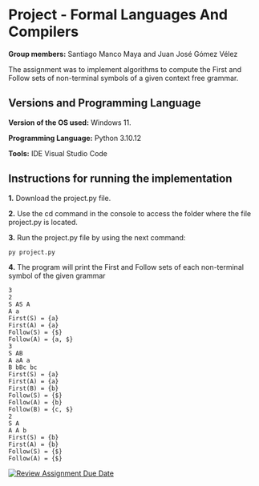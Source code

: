 # Project - Formal Languages And Compilers

**Group members:** Santiago Manco Maya and Juan José Gómez Vélez

The assignment was to implement algorithms to compute the First and Follow sets of non-terminal symbols of a given context free grammar.

## Versions and Programming Language

**Version of the OS used:** Windows 11.

**Programming Language:** Python 3.10.12

**Tools:** IDE Visual Studio Code

## Instructions for running the implementation

**1.** Download the project.py file.

**2.** Use the cd command in the console to access the folder where the file project.py is located.

**3.** Run the project.py file by using the next command:
```
py project.py
```

**4.** The program will print the First and Follow sets of each non-terminal symbol of the given grammar
```
3
2
S AS A
A a
First(S) = {a}
First(A) = {a}
Follow(S) = {$}
Follow(A) = {a, $}
3
S AB
A aA a
B bBc bc
First(S) = {a}
First(A) = {a}
First(B) = {b}
Follow(S) = {$}
Follow(A) = {b}
Follow(B) = {c, $}
2
S A
A A b
First(S) = {b}
First(A) = {b}
Follow(S) = {$}
Follow(A) = {$}
```

[![Review Assignment Due Date](https://classroom.github.com/assets/deadline-readme-button-24ddc0f5d75046c5622901739e7c5dd533143b0c8e959d652212380cedb1ea36.svg)](https://classroom.github.com/a/kw1YU2tQ)
